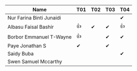 |Name                              |T01 |T02 |T03 |T04 |
|----------------------------------|----|----|----|----|
|Nur Farina Binti Junaidi          |    |    |    | ✔ |
|Albasu Faisal Bashir              | 👍 | ✔ | ✔  | 👍 |
|Borbor Emmanuel T-Wayne           | 👍 |    | ✔  | ✔  |
|Paye Jonathan S                   | ✔  |    | ✔ |    |
|Saidy Buba                        |    |    |    |  ✔ |
|Swen Samuel Mccarthy              |    |    |    |    |
